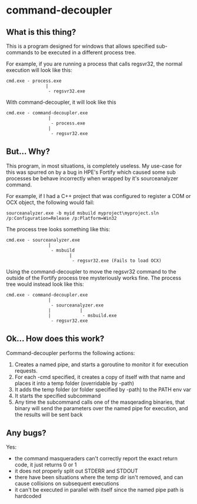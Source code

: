 # command-decoupler
## What is this thing?
This is a program designed for windows that allows specified sub-commands to be executed in a different process tree.

For example, if you are running a process that calls regsvr32, the normal execution will look like this:
```
cmd.exe - process.exe
               |
                - regsvr32.exe
```

With command-decoupler, it will look like this
```
cmd.exe - command-decoupler.exe
                |
                 - process.exe
                |
                 - regsvr32.exe
```

## But... Why?
This program, in most situations, is completely useless. My use-case for this was spurred on by a bug in HPE's Fortify which caused some sub processes be behave incorrectly when wrapped by it's sourceanalyzer command.

For example, if I had a C++ project that was configured to register a COM or OCX object, the following would fail:
```
sourceanalyzer.exe -b myid msbuild myproject\myproject.sln /p:Configuration=Release /p:Platform=Win32
```
The process tree looks something like this:
```
cmd.exe - sourceanalyzer.exe
                |
                 - msbuild
                        |
                         - regsvr32.exe (Fails to load OCX)
```

Using the command-decoupler to move the regsvr32 command to the outside of the Fortify process tree mysteriously works fine. The process tree would instead look like this:
```
cmd.exe - command-decoupler.exe
                |
                 - sourceanalyzer.exe
                |           |
                |            - msbuild.exe
                 - regsvr32.exe
```

## Ok... How does this work?
Command-decoupler performs the following actions:
1. Creates a named pipe, and starts a goroutine to monitor it for execution requests.
2. For each -cmd specified, it creates a copy of itself with that name and places it into a temp folder (overridable by -path)
3. It adds the temp folder (or folder specified by -path) to the PATH env var
4. It starts the specified subcommand
5. Any time the subcommand calls one of the masqerading binaries, that binary will send the parameters over the named pipe for execution, and the results will be sent back

## Any bugs?
Yes:
- the command masqueraders can't correctly report the exact return code, it just returns 0 or 1
- it does not properly split out STDERR and STDOUT
- there have been situations where the temp dir isn't removed, and can cause collisions on subsequent executions
- it can't be executed in parallel with itself since the named pipe path is hardcoded
